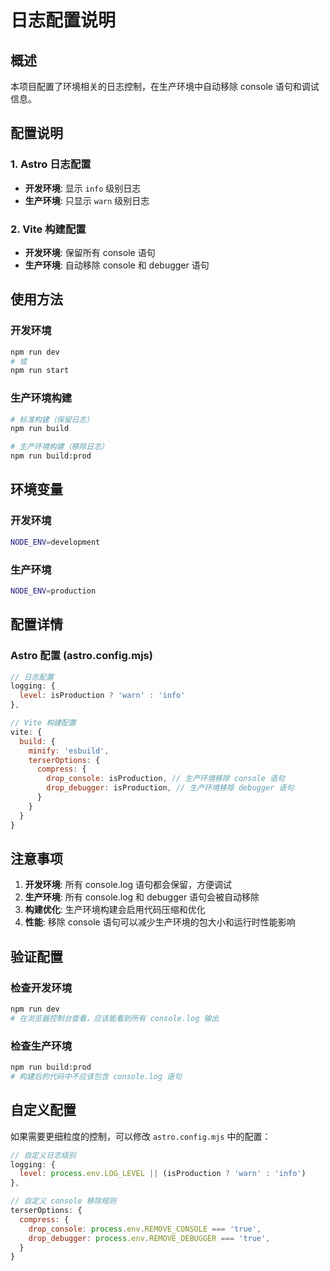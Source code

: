 # 日志配置说明

## 概述

本项目配置了环境相关的日志控制，在生产环境中自动移除 console 语句和调试信息。

## 配置说明

### 1. Astro 日志配置

- **开发环境**: 显示 `info` 级别日志
- **生产环境**: 只显示 `warn` 级别日志

### 2. Vite 构建配置

- **开发环境**: 保留所有 console 语句
- **生产环境**: 自动移除 console 和 debugger 语句

## 使用方法

### 开发环境

```bash
npm run dev
# 或
npm run start
```

### 生产环境构建

```bash
# 标准构建（保留日志）
npm run build

# 生产环境构建（移除日志）
npm run build:prod
```

## 环境变量

### 开发环境

```bash
NODE_ENV=development
```

### 生产环境

```bash
NODE_ENV=production
```

## 配置详情

### Astro 配置 (astro.config.mjs)

```javascript
// 日志配置
logging: {
  level: isProduction ? 'warn' : 'info'
},

// Vite 构建配置
vite: {
  build: {
    minify: 'esbuild',
    terserOptions: {
      compress: {
        drop_console: isProduction, // 生产环境移除 console 语句
        drop_debugger: isProduction, // 生产环境移除 debugger 语句
      }
    }
  }
}
```

## 注意事项

1. **开发环境**: 所有 console.log 语句都会保留，方便调试
2. **生产环境**: 所有 console.log 和 debugger 语句会被自动移除
3. **构建优化**: 生产环境构建会启用代码压缩和优化
4. **性能**: 移除 console 语句可以减少生产环境的包大小和运行时性能影响

## 验证配置

### 检查开发环境

```bash
npm run dev
# 在浏览器控制台查看，应该能看到所有 console.log 输出
```

### 检查生产环境

```bash
npm run build:prod
# 构建后的代码中不应该包含 console.log 语句
```

## 自定义配置

如果需要更细粒度的控制，可以修改 `astro.config.mjs` 中的配置：

```javascript
// 自定义日志级别
logging: {
  level: process.env.LOG_LEVEL || (isProduction ? 'warn' : 'info')
},

// 自定义 console 移除规则
terserOptions: {
  compress: {
    drop_console: process.env.REMOVE_CONSOLE === 'true',
    drop_debugger: process.env.REMOVE_DEBUGGER === 'true',
  }
}
```
